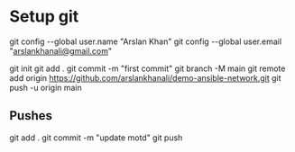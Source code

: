 # Setup git
git config --global user.name "Arslan Khan"
git config --global user.email "arslankhanali@gmail.com"

git init
git add .
git commit -m "first commit"
git branch -M main
git remote add origin https://github.com/arslankhanali/demo-ansible-network.git
git push -u origin main


## Pushes
git add .
git commit -m "update motd"
git push